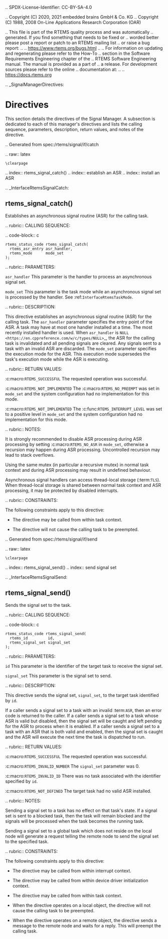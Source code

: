.. SPDX-License-Identifier: CC-BY-SA-4.0

.. Copyright (C) 2020, 2021 embedded brains GmbH & Co. KG
.. Copyright (C) 1988, 2008 On-Line Applications Research Corporation (OAR)

.. This file is part of the RTEMS quality process and was automatically
.. generated.  If you find something that needs to be fixed or
.. worded better please post a report or patch to an RTEMS mailing list
.. or raise a bug report:
..
.. https://www.rtems.org/bugs.html
..
.. For information on updating and regenerating please refer to the How-To
.. section in the Software Requirements Engineering chapter of the
.. RTEMS Software Engineering manual.  The manual is provided as a part of
.. a release.  For development sources please refer to the online
.. documentation at:
..
.. https://docs.rtems.org

.. _SignalManagerDirectives:

Directives
==========

This section details the directives of the Signal Manager. A subsection is
dedicated to each of this manager's directives and lists the calling sequence,
parameters, description, return values, and notes of the directive.

.. Generated from spec:/rtems/signal/if/catch

.. raw:: latex

    \clearpage

.. index:: rtems_signal_catch()
.. index:: establish an ASR
.. index:: install an ASR

.. _InterfaceRtemsSignalCatch:

rtems_signal_catch()
--------------------

Establishes an asynchronous signal routine (ASR) for the calling task.

.. rubric:: CALLING SEQUENCE:

.. code-block:: c

    rtems_status_code rtems_signal_catch(
      rtems_asr_entry asr_handler,
      rtems_mode      mode_set
    );

.. rubric:: PARAMETERS:

``asr_handler``
    This parameter is the handler to process an asynchronous signal set.

``mode_set``
    This parameter is the task mode while an asynchronous signal set is
    processed by the handler.  See :ref:`InterfaceRtemsTaskMode`.

.. rubric:: DESCRIPTION:

This directive establishes an asynchronous signal routine (ASR) for the calling
task.  The ``asr_handler`` parameter specifies the entry point of the ASR.  A
task may have at most one handler installed at a time.  The most recently
installed handler is used.  When ``asr_handler`` is `NULL
<https://en.cppreference.com/w/c/types/NULL>`_, the ASR for the calling task is
invalidated and all pending signals are cleared.  Any signals sent to a task
with an invalid ASR are discarded.  The ``mode_set`` parameter specifies the
execution mode for the ASR.  This execution mode supersedes the task's
execution mode while the ASR is executing.

.. rubric:: RETURN VALUES:

:c:macro:`RTEMS_SUCCESSFUL`
    The requested operation was successful.

:c:macro:`RTEMS_NOT_IMPLEMENTED`
    The :c:macro:`RTEMS_NO_PREEMPT` was set in ``mode_set`` and the system
    configuration had no implementation for this mode.

:c:macro:`RTEMS_NOT_IMPLEMENTED`
    The :c:func:`RTEMS_INTERRUPT_LEVEL` was set to a positive level in
    ``mode_set`` and the system configuration had no implementation for this
    mode.

.. rubric:: NOTES:

It is strongly recommended to disable ASR processing during ASR processing by
setting :c:macro:`RTEMS_NO_ASR` in ``mode_set``, otherwise a recursion may
happen during ASR processing.  Uncontrolled recursion may lead to stack
overflows.

Using the same mutex (in particular a recursive mutex) in normal task context
and during ASR processing may result in undefined behaviour.

Asynchronous signal handlers can access thread-local storage (:term:`TLS`).
When thread-local storage is shared between normal task context and ASR
processing, it may be protected by disabled interrupts.

.. rubric:: CONSTRAINTS:

The following constraints apply to this directive:

* The directive may be called from within task context.

* The directive will not cause the calling task to be preempted.

.. Generated from spec:/rtems/signal/if/send

.. raw:: latex

    \clearpage

.. index:: rtems_signal_send()
.. index:: send signal set

.. _InterfaceRtemsSignalSend:

rtems_signal_send()
-------------------

Sends the signal set to the task.

.. rubric:: CALLING SEQUENCE:

.. code-block:: c

    rtems_status_code rtems_signal_send(
      rtems_id         id,
      rtems_signal_set signal_set
    );

.. rubric:: PARAMETERS:

``id``
    This parameter is the identifier of the target task to receive the signal
    set.

``signal_set``
    This parameter is the signal set to send.

.. rubric:: DESCRIPTION:

This directive sends the signal set, ``signal_set``, to the target task
identified by ``id``.

If a caller sends a signal set to a task with an invalid :term:`ASR`, then an
error code is returned to the caller.  If a caller sends a signal set to a task
whose ASR is valid but disabled, then the signal set will be caught and left
pending for the ASR to process when it is enabled.  If a caller sends a signal
set to a task with an ASR that is both valid and enabled, then the signal set
is caught and the ASR will execute the next time the task is dispatched to run.

.. rubric:: RETURN VALUES:

:c:macro:`RTEMS_SUCCESSFUL`
    The requested operation was successful.

:c:macro:`RTEMS_INVALID_NUMBER`
    The ``signal_set`` parameter was 0.

:c:macro:`RTEMS_INVALID_ID`
    There was no task associated with the identifier specified by ``id``.

:c:macro:`RTEMS_NOT_DEFINED`
    The target task had no valid ASR installed.

.. rubric:: NOTES:

Sending a signal set to a task has no effect on that task's state.  If a signal
set is sent to a blocked task, then the task will remain blocked and the
signals will be processed when the task becomes the running task.

Sending a signal set to a global task which does not reside on the local node
will generate a request telling the remote node to send the signal set to the
specified task.

.. rubric:: CONSTRAINTS:

The following constraints apply to this directive:

* The directive may be called from within interrupt context.

* The directive may be called from within device driver initialization context.

* The directive may be called from within task context.

* When the directive operates on a local object, the directive will not cause
  the calling task to be preempted.

* When the directive operates on a remote object, the directive sends a message
  to the remote node and waits for a reply.  This will preempt the calling
  task.
